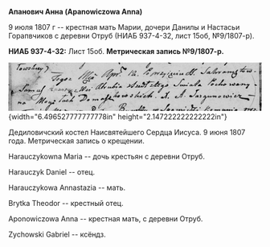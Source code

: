 **Апанович Анна (Apanowiczowa Anna)**

9 июля 1807 г -- крестная мать Марии, дочери Данилы и Настасьи
Горапвчиков с деревни Отруб (НИАБ 937-4-32, лист 15об, №9/1807-р).

**НИАБ 937-4-32:** Лист 15об. **Метрическая запись №9/1807-р.**

![](./media/1e2327da2ca95177b03ce43d79ffe2826722600c.png){width="6.496527777777778in"
height="2.147222222222222in"}

Дедиловичский костел Наисвятейшего Сердца Иисуса. 9 июня 1807 года.
Метрическая запись о крещении.

Harauczykowna Maria -- дочь крестьян с деревни Отруб.

Harauczyk Daniel -- отец.

Harauczykowa Annastazia -- мать.

Brytka Theodor -- крестный отец.

Aponowiczowa Anna -- крестная мать, с деревни Отруб.

Zychowski Gabriel -- ксёндз.
